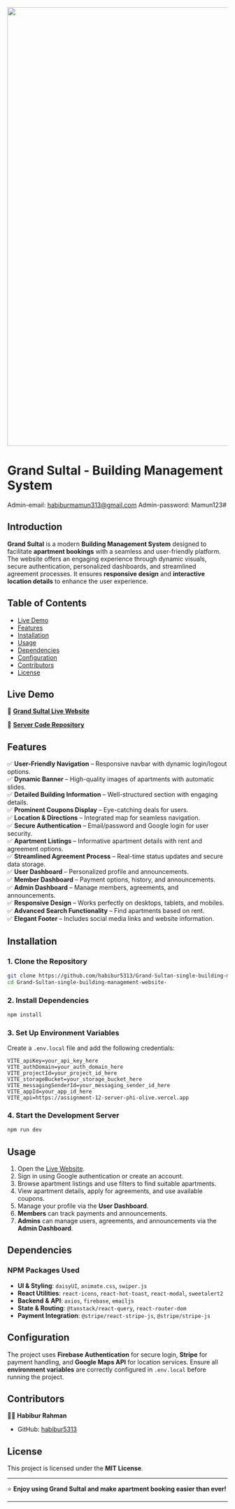 <div align="center">
  <img height="1000" src="https://i.ibb.co.com/SDgHD0Br/Screenshot-2025-02-05-141733.png"  />
</div>

# Grand Sultal - Building Management System  
Admin-email: habiburmamun313@gmail.com
Admin-password: Mamun123#

## Introduction  
**Grand Sultal** is a modern **Building Management System** designed to facilitate **apartment bookings** with a seamless and user-friendly platform. The website offers an engaging experience through dynamic visuals, secure authentication, personalized dashboards, and streamlined agreement processes. It ensures **responsive design** and **interactive location details** to enhance the user experience.  

## Table of Contents  
- [Live Demo](#live-demo)  
- [Features](#features)  
- [Installation](#installation)  
- [Usage](#usage)  
- [Dependencies](#dependencies)  
- [Configuration](#configuration)  
- [Contributors](#contributors)  
- [License](#license)  

## Live Demo  
🚀 **[Grand Sultal Live Website](https://grand-sultan-building-management-web.surge.sh/)**  

🔗 **[Server Code Repository](https://github.com/habibur5313/Grand-sultan-server)**  

## Features  
✅ **User-Friendly Navigation** – Responsive navbar with dynamic login/logout options.  
✅ **Dynamic Banner** – High-quality images of apartments with automatic slides.  
✅ **Detailed Building Information** – Well-structured section with engaging details.  
✅ **Prominent Coupons Display** – Eye-catching deals for users.  
✅ **Location & Directions** – Integrated map for seamless navigation.  
✅ **Secure Authentication** – Email/password and Google login for user security.  
✅ **Apartment Listings** – Informative apartment details with rent and agreement options.  
✅ **Streamlined Agreement Process** – Real-time status updates and secure data storage.  
✅ **User Dashboard** – Personalized profile and announcements.  
✅ **Member Dashboard** – Payment options, history, and announcements.  
✅ **Admin Dashboard** – Manage members, agreements, and announcements.  
✅ **Responsive Design** – Works perfectly on desktops, tablets, and mobiles.  
✅ **Advanced Search Functionality** – Find apartments based on rent.  
✅ **Elegant Footer** – Includes social media links and website information.  

## Installation  
### 1. Clone the Repository  
```bash
git clone https://github.com/habibur5313/Grand-Sultan-single-building-management-website-.git
cd Grand-Sultan-single-building-management-website-
```
### 2. Install Dependencies  
```bash
npm install
```
### 3. Set Up Environment Variables  
Create a `.env.local` file and add the following credentials:  
```env
VITE_apiKey=your_api_key_here
VITE_authDomain=your_auth_domain_here
VITE_projectId=your_project_id_here
VITE_storageBucket=your_storage_bucket_here
VITE_messagingSenderId=your_messaging_sender_id_here
VITE_appId=your_app_id_here
VITE_api=https://assignment-12-server-phi-olive.vercel.app
```

### 4. Start the Development Server  
```bash
npm run dev
```

## Usage  
1. Open the [Live Website](https://grand-sultan-building-management-web.surge.sh/).  
2. Sign in using Google authentication or create an account.  
3. Browse apartment listings and use filters to find suitable apartments.  
4. View apartment details, apply for agreements, and use available coupons.  
5. Manage your profile via the **User Dashboard**.  
6. **Members** can track payments and announcements.  
7. **Admins** can manage users, agreements, and announcements via the **Admin Dashboard**.  

## Dependencies  
### **NPM Packages Used**  
- **UI & Styling**: `daisyUI`, `animate.css`, `swiper.js`  
- **React Utilities**: `react-icons`, `react-hot-toast`, `react-modal`, `sweetalert2`  
- **Backend & API**: `axios`, `firebase`, `emailjs`  
- **State & Routing**: `@tanstack/react-query`, `react-router-dom`  
- **Payment Integration**: `@stripe/react-stripe-js`, `@stripe/stripe-js`  

## Configuration  
The project uses **Firebase Authentication** for secure login, **Stripe** for payment handling, and **Google Maps API** for location services. Ensure all **environment variables** are correctly configured in `.env.local` before running the project.  

## Contributors  
👨‍💻 **Habibur Rahman**  
- GitHub: [habibur5313](https://github.com/habibur5313)  

## License  
This project is licensed under the **MIT License**.  

---

⭐ **Enjoy using Grand Sultal and make apartment booking easier than ever!**  

---
